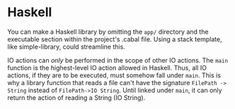 # Haskell
You can make a Haskell library by omitting the `app/` directory and the
executable section within the project's .cabal file. Using a stack template,
like simple-library, could streamline this.

IO actions can _only_ be performed  in the scope of other IO actions. The `main`
function is the highest-level IO action allowed in Haskell. Thus, all IO
actions, if they are to be executed, must somehow fall under `main`. This is why
a library function that reads a file can't have the signature `FilePath ->
String` instead of `FilePath->IO String`. Until linked under `main`, it can only
return the action of reading a String (IO String).
